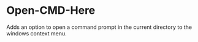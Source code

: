 # Open-CMD-Here
Adds an option to open a command prompt in the current directory to the windows context menu.
